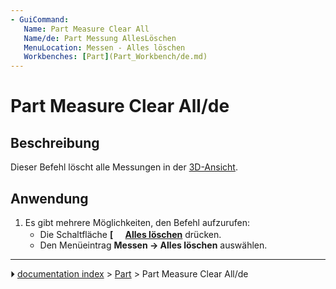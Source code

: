 ```yaml
---
- GuiCommand:
   Name: Part Measure Clear All
   Name/de: Part Messung AllesLöschen
   MenuLocation: Messen - Alles löschen
   Workbenches: [Part](Part_Workbench/de.md)
---
```


# Part Measure Clear All/de



## Beschreibung

Dieser Befehl löscht alle Messungen in der [3D-Ansicht](3D_view/de.md).



## Anwendung

1.  Es gibt mehrere Möglichkeiten, den Befehl aufzurufen:
    -   Die Schaltfläche **[<img src=images/Part_Measure_Clear_All.svg style="width:16px"> [Alles löschen](Part_Measure_Clear_All/de.md)** drücken.
    -   Den Menüeintrag **Messen → Alles löschen** auswählen.



---
⏵ [documentation index](../README.md) > [Part](Part_Workbench.md) > Part Measure Clear All/de
